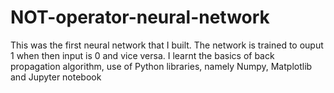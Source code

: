 # NOT-operator-neural-network
This was the first neural network that I built. The network is trained to ouput 1 when then input is 0 and vice versa. I learnt the basics of back propagation algorithm, use of Python libraries, namely Numpy, Matplotlib and Jupyter notebook 
